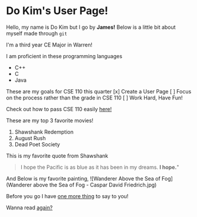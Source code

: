 # Do Kim's User Page!

Hello, my name is Do Kim but I go by **James!**
Below is a little bit about myself made through `git`

I'm a third year CE Major in Warren!

I am proficient in these programming languages
- C++
- C
- Java

These are my goals for CSE 110 this quarter
[x] Create a User Page
[ ] Focus on the process rather than the grade in CSE 110
[ ] Work Hard, Have Fun!

Check out how to pass CSE 110 easily [here!](https://www.youtube.com/watch?v=dQw4w9WgXcQ)

These are my top 3 favorite movies!
1. Shawshank Redemption
2. August Rush
3. Dead Poet Society

This is my favorite quote from Shawshank
> I hope the Pacific is as blue as it has been in my dreams. **I hope.**"

And Below is my favorite painting,
![Wanderer Above the Sea of Fog](Wanderer above the Sea of Fog - Caspar David Friedrich.jpg)




Before you go I have [one more thing](./goodday.md) to say to you!

Wanna read [again?](#do-kims-user-page)